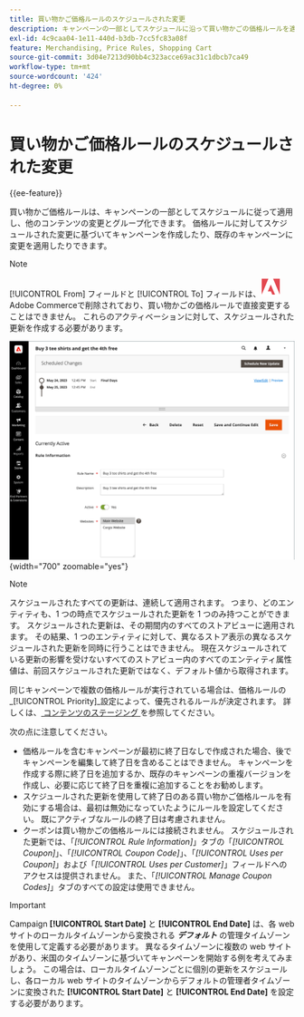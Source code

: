 ```yaml
---
title: 買い物かご価格ルールのスケジュールされた変更
description: キャンペーンの一部としてスケジュールに沿って買い物かごの価格ルールを適用し、他のコンテンツの変更とグループ化する方法を説明します。
exl-id: 4c9caa04-1e11-440d-b3db-7cc5fc83a08f
feature: Merchandising, Price Rules, Shopping Cart
source-git-commit: 3d04e7213d90bb4c323acce69ac31c1dbcb7ca49
workflow-type: tm+mt
source-wordcount: '424'
ht-degree: 0%

---
```


# 買い物かご価格ルールのスケジュールされた変更

{{ee-feature}}

買い物かご価格ルールは、キャンペーンの一部としてスケジュールに従って適用し、他のコンテンツの変更とグループ化できます。 価格ルールに対してスケジュールされた変更に基づいてキャンペーンを作成したり、既存のキャンペーンに変更を適用したりできます。

>[!NOTE]
>
>[!UICONTROL From] フィールドと [!UICONTROL To] フィールドは、![Adobe Commerce](../assets/adobe-logo.svg) Adobe Commerceで削除されており、買い物かごの価格ルールで直接変更することはできません。 これらのアクティベーションに対して、スケジュールされた更新を作成する必要があります。

![ 買い物かご価格ルール – 予定された変更 ](./assets/content-staging-price-rules-cart-scheduled-changes.png){width="700" zoomable="yes"}

>[!NOTE]
>
>スケジュールされたすべての更新は、連続して適用されます。 つまり、どのエンティティも、1 つの時点でスケジュールされた更新を 1 つのみ持つことができます。 スケジュールされた更新は、その期間内のすべてのストアビューに適用されます。 その結果、1 つのエンティティに対して、異なるストア表示の異なるスケジュールされた更新を同時に行うことはできません。 現在スケジュールされている更新の影響を受けないすべてのストアビュー内のすべてのエンティティ属性値は、前回スケジュールされた更新ではなく、デフォルト値から取得されます。

同じキャンペーンで複数の価格ルールが実行されている場合は、価格ルールの _[!UICONTROL Priority]_設定によって、優先されるルールが決定されます。 詳しくは、[ コンテンツのステージング ](../content-design/content-staging.md) を参照してください。

次の点に注意してください。

- 価格ルールを含むキャンペーンが最初に終了日なしで作成された場合、後でキャンペーンを編集して終了日を含めることはできません。 キャンペーンを作成する際に終了日を追加するか、既存のキャンペーンの重複バージョンを作成し、必要に応じて終了日を重複に追加することをお勧めします。
- スケジュールされた更新を使用して終了日のある買い物かご価格ルールを有効にする場合は、最初は無効になっていたようにルールを設定してください。 既にアクティブなルールの終了日は考慮されません。
- クーポンは買い物かごの価格ルールには接続されません。 スケジュールされた更新では、「_[!UICONTROL Rule Information]_」タブの「_[!UICONTROL Coupon]_」、「_[!UICONTROL Coupon Code]_」、「_[!UICONTROL Uses per Coupon]_」および「_[!UICONTROL Uses per Customer]_」フィールドへのアクセスは提供されません。 また、「_[!UICONTROL Manage Coupon Codes]_」タブのすべての設定は使用できません。

>[!IMPORTANT]
>
>Campaign **[!UICONTROL Start Date]** と **[!UICONTROL End Date]** は、各 web サイトのローカルタイムゾーンから変換される **_デフォルト_** の管理タイムゾーンを使用して定義する必要があります。 異なるタイムゾーンに複数の web サイトがあり、米国のタイムゾーンに基づいてキャンペーンを開始する例を考えてみましょう。 この場合は、ローカルタイムゾーンごとに個別の更新をスケジュールし、各ローカル web サイトのタイムゾーンからデフォルトの管理者タイムゾーンに変換された **[!UICONTROL Start Date]** と **[!UICONTROL End Date]** を設定する必要があります。
